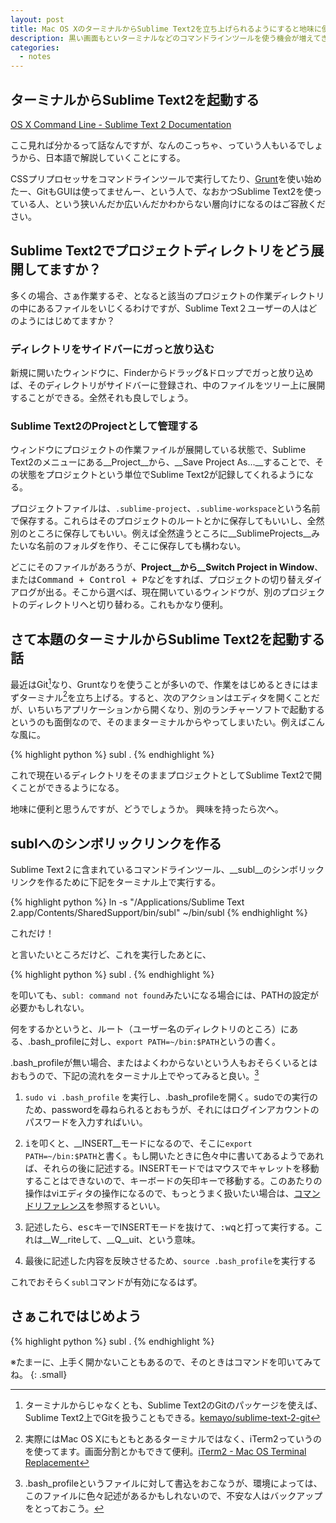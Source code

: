 ```yaml
---
layout: post
title: Mac OS XのターミナルからSublime Text2を立ち上げられるようにすると地味に便利
description: 黒い画面もといターミナルなどのコマンドラインツールを使う機会が増えてきたので、地味なTipsで少し便利にしてみよう。
categories:
  - notes
---
```


## ターミナルからSublime Text2を起動する

 [OS X Command Line - Sublime Text 2 Documentation](http://www.sublimetext.com/docs/2/osx_command_line.html)

 ここ見れば分かるって話なんですが、なんのこっちゃ、っていう人もいるでしょうから、日本語で解説していくことにする。

 CSSプリプロセッサをコマンドラインツールで実行してたり、[Grunt](http://gruntjs.com/)を使い始めたー、GitもGUIは使ってませんー、という人で、なおかつSublime Text2を使っている人、という狭いんだか広いんだかわからない層向けになるのはご容赦ください。

## Sublime Text2でプロジェクトディレクトリをどう展開してますか？

多くの場合、さぁ作業するぞ、となると該当のプロジェクトの作業ディレクトリの中にあるファイルをいじくるわけですが、Sublime Text２ユーザーの人はどのようにはじめてますか？

### ディレクトリをサイドバーにガっと放り込む

新規に開いたウィンドウに、Finderからドラッグ&ドロップでガっと放り込めば、そのディレクトリがサイドバーに登録され、中のファイルをツリー上に展開することができる。全然それも良しでしょう。

### Sublime Text2のProjectとして管理する

ウィンドウにプロジェクトの作業ファイルが展開している状態で、Sublime Text2のメニューにある__Project__から、__Save Project As...__することで、その状態をプロジェクトという単位でSublime Text2が記録してくれるようになる。

プロジェクトファイルは、`.sublime-project`、`.sublime-workspace`という名前で保存する。これらはそのプロジェクトのルートとかに保存してもいいし、全然別のところに保存してもいい。例えば全然違うところに__SublimeProjects__みたいな名前のフォルダを作り、そこに保存しても構わない。

どこにそのファイルがあろうが、__Project__から__Switch Project in Window__、または<kbd>Command + Control + P</kbd>などをすれば、プロジェクトの切り替えダイアログが出る。そこから選べば、現在開いているウィンドウが、別のプロジェクトのディレクトリへと切り替わる。これもかなり便利。

## さて本題のターミナルからSublime Text2を起動する話

最近はGit[^Git]なり、Gruntなりを使うことが多いので、作業をはじめるときにはまずターミナル[^Terminal]を立ち上げる。すると、次のアクションはエディタを開くことだが、いちいちアプリケーションから開くなり、別のランチャーソフトで起動するというのも面倒なので、そのままターミナルからやってしまいたい。例えばこんな風に。

{% highlight python %}
subl .
{% endhighlight %}

これで現在いるディレクトリをそのままプロジェクトとしてSublime Text2で開くことができるようになる。

地味に便利と思うんですが、どうでしょうか。
興味を持ったら次へ。

## sublへのシンボリックリンクを作る

Sublime Text２に含まれているコマンドラインツール、__subl__のシンボリックリンクを作るために下記をターミナル上で実行する。

{% highlight python %}
ln -s "/Applications/Sublime Text 2.app/Contents/SharedSupport/bin/subl" ~/bin/subl
{% endhighlight %}

これだけ！

と言いたいところだけど、これを実行したあとに、

{% highlight python %}
subl .
{% endhighlight %}

を叩いても、`subl: command not found`みたいになる場合には、PATHの設定が必要かもしれない。

何をするかというと、ルート（ユーザー名のディレクトリのところ）にある、.bash_profileに対し、`export PATH=~/bin:$PATH`というの書く。

.bash_profileが無い場合、またはよくわからないという人もおそらくいるとはおもうので、下記の流れをターミナル上でやってみると良い。[^bash]

1. `sudo vi .bash_profile` を実行し、.bash_profileを開く。sudoでの実行のため、passwordを尋ねられるとおもうが、それにはログインアカウントのパスワードを入力すればいい。

2. <kbd>i</kbd>を叩くと、__INSERT__モードになるので、そこに`export PATH=~/bin:$PATH`と書く。もし開いたときに色々中に書いてあるようであれば、それらの後に記述する。INSERTモードではマウスでキャレットを移動することはできないので、キーボードの矢印キーで移動する。このあたりの操作はviエディタの操作になるので、もっとうまく扱いたい場合は、[コマンドリファレンス](http://hp.vector.co.jp/authors/VA016670/unix/vi_reference.html)を参照するといい。

3. 記述したら、<kbd>esc</kbd>キーでINSERTモードを抜けて、<kbd>:wq</kbd>と打って実行する。これは__W__riteして、__Q__uit、という意味。

4. 最後に記述した内容を反映させるため、`source .bash_profile`を実行する

これでおそらく`subl`コマンドが有効になるはず。

## さぁこれではじめよう

{% highlight python %}
subl .
{% endhighlight %}

※たまーに、上手く開かないこともあるので、そのときはコマンドを叩いてみてね。
{: .small}

[^Git]: ターミナルからじゃなくとも、Sublime Text2のGitのパッケージを使えば、Sublime Text2上でGitを扱うこともできる。[kemayo/sublime-text-2-git](https://github.com/kemayo/sublime-text-2-git)

[^Terminal]: 実際にはMac OS Xにもともとあるターミナルではなく、iTerm2っていうのを使ってます。画面分割とかもできて便利。[iTerm2 - Mac OS Terminal Replacement](http://www.iterm2.com/#/section/home)

[^bash]: .bash_profileというファイルに対して書込をおこなうが、環境によっては、このファイルに色々記述があるかもしれないので、不安な人はバックアップをとっておこう。
